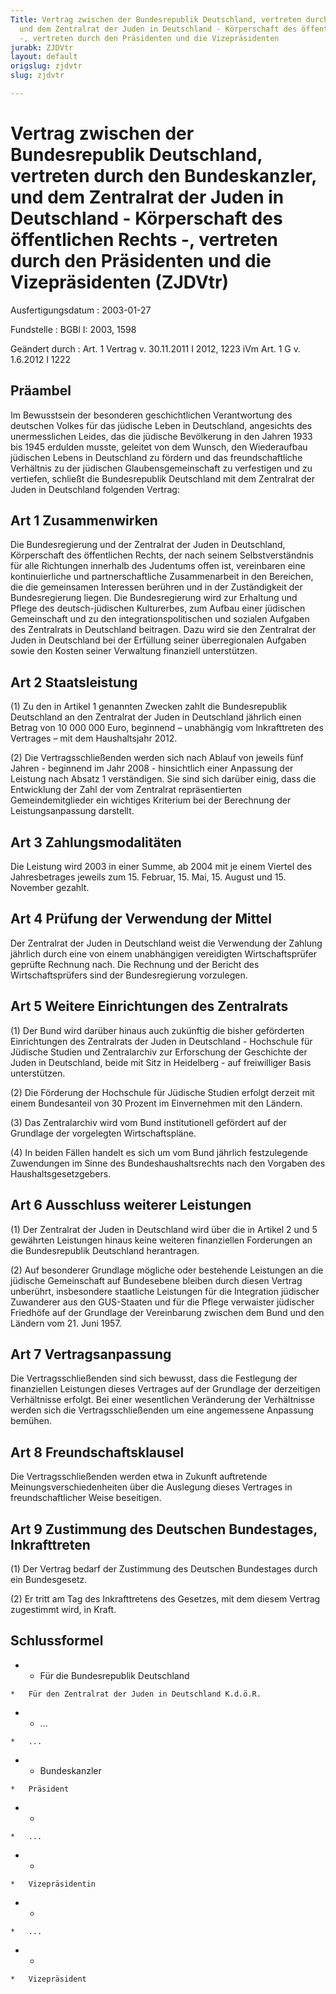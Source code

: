 ```yaml
---
Title: Vertrag zwischen der Bundesrepublik Deutschland, vertreten durch den Bundeskanzler,
  und dem Zentralrat der Juden in Deutschland - Körperschaft des öffentlichen Rechts
  -, vertreten durch den Präsidenten und die Vizepräsidenten
jurabk: ZJDVtr
layout: default
origslug: zjdvtr
slug: zjdvtr

---
```


# Vertrag zwischen der Bundesrepublik Deutschland, vertreten durch den Bundeskanzler, und dem Zentralrat der Juden in Deutschland - Körperschaft des öffentlichen Rechts -, vertreten durch den Präsidenten und die Vizepräsidenten (ZJDVtr)

Ausfertigungsdatum
:   2003-01-27

Fundstelle
:   BGBl I: 2003, 1598

Geändert durch
:   Art. 1 Vertrag v. 30.11.2011 I 2012, 1223 iVm Art. 1 G v. 1.6.2012 I 1222


## Präambel

Im Bewusstsein der besonderen geschichtlichen Verantwortung des
deutschen Volkes für das jüdische Leben in Deutschland, angesichts des
unermesslichen Leides, das die jüdische Bevölkerung in den Jahren 1933
bis 1945 erdulden musste, geleitet von dem Wunsch, den Wiederaufbau
jüdischen Lebens in Deutschland zu fördern und das freundschaftliche
Verhältnis zu der jüdischen Glaubensgemeinschaft zu verfestigen und zu
vertiefen, schließt die Bundesrepublik Deutschland mit dem Zentralrat
der Juden in Deutschland folgenden Vertrag:


## Art 1 Zusammenwirken

Die Bundesregierung und der Zentralrat der Juden in Deutschland,
Körperschaft des öffentlichen Rechts, der nach seinem
Selbstverständnis für alle Richtungen innerhalb des Judentums offen
ist, vereinbaren eine kontinuierliche und partnerschaftliche
Zusammenarbeit in den Bereichen, die die gemeinsamen Interessen
berühren und in der Zuständigkeit der Bundesregierung liegen. Die
Bundesregierung wird zur Erhaltung und Pflege des deutsch-jüdischen
Kulturerbes, zum Aufbau einer jüdischen Gemeinschaft und zu den
integrationspolitischen und sozialen Aufgaben des Zentralrats in
Deutschland beitragen. Dazu wird sie den Zentralrat der Juden in
Deutschland bei der Erfüllung seiner überregionalen Aufgaben sowie den
Kosten seiner Verwaltung finanziell unterstützen.


## Art 2 Staatsleistung

(1) Zu den in Artikel 1 genannten Zwecken zahlt die Bundesrepublik
Deutschland an den Zentralrat der Juden in Deutschland jährlich einen
Betrag von 10 000 000 Euro, beginnend – unabhängig vom lnkrafttreten
des Vertrages – mit dem Haushaltsjahr 2012.

(2) Die Vertragsschließenden werden sich nach Ablauf von jeweils fünf
Jahren - beginnend im Jahr 2008 - hinsichtlich einer Anpassung der
Leistung nach Absatz 1 verständigen. Sie sind sich darüber einig, dass
die Entwicklung der Zahl der vom Zentralrat repräsentierten
Gemeindemitglieder ein wichtiges Kriterium bei der Berechnung der
Leistungsanpassung darstellt.


## Art 3 Zahlungsmodalitäten

Die Leistung wird 2003 in einer Summe, ab 2004 mit je einem Viertel
des Jahresbetrages jeweils zum 15. Februar, 15. Mai, 15. August und
15\. November gezahlt.


## Art 4 Prüfung der Verwendung der Mittel

Der Zentralrat der Juden in Deutschland weist die Verwendung der
Zahlung jährlich durch eine von einem unabhängigen vereidigten
Wirtschaftsprüfer geprüfte Rechnung nach. Die Rechnung und der Bericht
des Wirtschaftsprüfers sind der Bundesregierung vorzulegen.


## Art 5 Weitere Einrichtungen des Zentralrats

(1) Der Bund wird darüber hinaus auch zukünftig die bisher geförderten
Einrichtungen des Zentralrats der Juden in Deutschland - Hochschule
für Jüdische Studien und Zentralarchiv zur Erforschung der Geschichte
der Juden in Deutschland, beide mit Sitz in Heidelberg - auf
freiwilliger Basis unterstützen.

(2) Die Förderung der Hochschule für Jüdische Studien erfolgt derzeit
mit einem Bundesanteil von 30 Prozent im Einvernehmen mit den Ländern.

(3) Das Zentralarchiv wird vom Bund institutionell gefördert auf der
Grundlage der vorgelegten Wirtschaftspläne.

(4) In beiden Fällen handelt es sich um vom Bund jährlich
festzulegende Zuwendungen im Sinne des Bundeshaushaltsrechts nach den
Vorgaben des Haushaltsgesetzgebers.


## Art 6 Ausschluss weiterer Leistungen

(1) Der Zentralrat der Juden in Deutschland wird über die in Artikel 2
und 5 gewährten Leistungen hinaus keine weiteren finanziellen
Forderungen an die Bundesrepublik Deutschland herantragen.

(2) Auf besonderer Grundlage mögliche oder bestehende Leistungen an
die jüdische Gemeinschaft auf Bundesebene bleiben durch diesen Vertrag
unberührt, insbesondere staatliche Leistungen für die Integration
jüdischer Zuwanderer aus den GUS-Staaten und für die Pflege verwaister
jüdischer Friedhöfe auf der Grundlage der Vereinbarung zwischen dem
Bund und den Ländern vom 21. Juni 1957.


## Art 7 Vertragsanpassung

Die Vertragsschließenden sind sich bewusst, dass die Festlegung der
finanziellen Leistungen dieses Vertrages auf der Grundlage der
derzeitigen Verhältnisse erfolgt. Bei einer wesentlichen Veränderung
der Verhältnisse werden sich die Vertragsschließenden um eine
angemessene Anpassung bemühen.


## Art 8 Freundschaftsklausel

Die Vertragsschließenden werden etwa in Zukunft auftretende
Meinungsverschiedenheiten über die Auslegung dieses Vertrages in
freundschaftlicher Weise beseitigen.


## Art 9 Zustimmung des Deutschen Bundestages, Inkrafttreten

(1) Der Vertrag bedarf der Zustimmung des Deutschen Bundestages durch
ein Bundesgesetz.

(2) Er tritt am Tag des Inkrafttretens des Gesetzes, mit dem diesem
Vertrag zugestimmt wird, in Kraft.


## Schlussformel


*    *   Für die Bundesrepublik Deutschland

    *   Für den Zentralrat der Juden in Deutschland K.d.ö.R.


*    *   ...

    *   ...


*    *   Bundeskanzler

    *   Präsident


*    *
    *   ...


*    *
    *   Vizepräsidentin


*    *
    *   ...


*    *
    *   Vizepräsident





